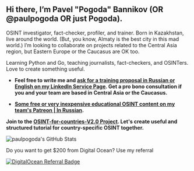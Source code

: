 ## Hi there, I’m Pavel "Pogoda" Bannikov (OR @paulpogoda OR just Pogoda). 

OSINT investigator, fact-checker, profiler, and trainer. Born in Kazakhstan, live around the world. (But, you know, Almaty is the best city in this mad world.)
I’m looking to collaborate on projects related to the Central Asia region, but Eastern Europe or the Caucasus are OK too.


Learning Python and Go, teaching journalists, fact-checkers, and OSINTers. Love to create something useful. 

- **Feel free to write me and [ask for a training proposal in Russian or English on my LinkedIn Service Page](https://www.linkedin.com/services/page/62913232ba4bb59a24/). Get a pro bono consultation if you and your team are based in Central Asia or the Caucasus.**

- **[Some free or very inexpensive educational OSINT content on my team's Patreon | In Russian](https://www.patreon.com/c/provereno).**

**Join to the [OSINT-for-countries-V2.0 Project](https://github.com/paulpogoda/OSINT-for-countries-V2.0). Let's create useful and structured tutorial for country-specific OSINT together.**

<img src="https://github-readme-stats.vercel.app/api?username=paulpogoda&theme=default&show_icons=true&hide_border=true&count_private=true" alt="paulpogoda's GitHub Stats" />

<!---
paulpogoda/paulpogoda is a ✨ special ✨ repository because its `README.md` (this file) appears on your GitHub profile.
You can click the Preview link to take a look at your changes.
--->
Do you want to get $200 from Digital Ocean? Use my referral 

[![DigitalOcean Referral Badge](https://web-platforms.sfo2.cdn.digitaloceanspaces.com/WWW/Badge%201.svg)](https://www.digitalocean.com/?refcode=d14c0fac921a&utm_campaign=Referral_Invite&utm_medium=Referral_Program&utm_source=badge)
